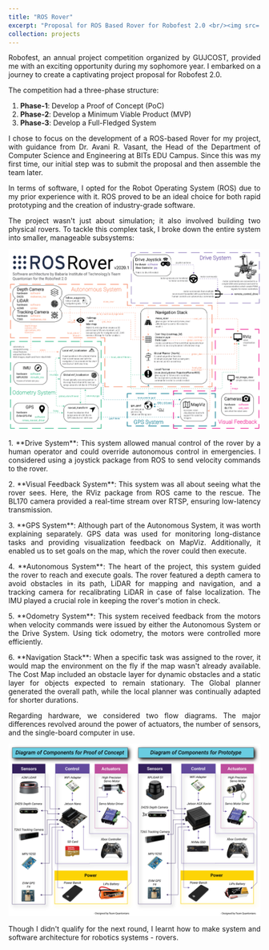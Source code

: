 ```yaml
---
title: "ROS Rover"
excerpt: "Proposal for ROS Based Rover for Robofest 2.0 <br/><img src='/images/projects/ros_rover/sa_pv.jpg'>"
collection: projects
---
```


<p style="text-align: justify">
Robofest, an annual project competition organized by GUJCOST, provided me with an exciting opportunity during my sophomore year. I embarked on a journey to create a captivating project proposal for Robofest 2.0.</p>

The competition had a three-phase structure:
1. **Phase-1**: Develop a Proof of Concept (PoC)
2. **Phase-2**: Develop a Minimum Viable Product (MVP)
3. **Phase-3**: Develop a Full-Fledged System

<p style="text-align: justify">
I chose to focus on the development of a ROS-based Rover for my project, with guidance from Dr. Avani R. Vasant, the Head of the Department of Computer Science and Engineering at BITs EDU Campus. Since this was my first time, our initial step was to submit the proposal and then assemble the team later.</p>

<p style="text-align: justify">
In terms of software, I opted for the Robot Operating System (ROS) due to my prior experience with it. ROS proved to be an ideal choice for both rapid prototyping and the creation of industry-grade software.</p>

<p style="text-align: justify">
The project wasn't just about simulation; it also involved building two physical rovers. To tackle this complex task, I broke down the entire system into smaller, manageable subsystems:</p>

<p style="text-align:center">
<img src='/images/projects/ros_rover/sf.png'></p>

<p style="text-align: justify">
1. **Drive System**: This system allowed manual control of the rover by a human operator and could override autonomous control in emergencies. I considered using a joystick package from ROS to send velocity commands to the rover.</p>

<p style="text-align: justify">
2. **Visual Feedback System**: This system was all about seeing what the rover sees. Here, the RViz package from ROS came to the rescue. The BL170 camera provided a real-time stream over RTSP, ensuring low-latency transmission.</p>

<p style="text-align: justify">
3. **GPS System**: Although part of the Autonomous System, it was worth explaining separately. GPS data was used for monitoring long-distance tasks and providing visualization feedback on MapViz. Additionally, it enabled us to set goals on the map, which the rover could then execute.</p>

<p style="text-align: justify">
4. **Autonomous System**: The heart of the project, this system guided the rover to reach and execute goals. The rover featured a depth camera to avoid obstacles in its path, LiDAR for mapping and navigation, and a tracking camera for recalibrating LiDAR in case of false localization. The IMU played a crucial role in keeping the rover's motion in check.</p>

<p style="text-align: justify">
5. **Odometry System**: This system received feedback from the motors when velocity commands were issued by either the Autonomous System or the Drive System. Using tick odometry, the motors were controlled more efficiently.</p>

<p style="text-align: justify">
6. **Navigation Stack**: When a specific task was assigned to the rover, it would map the environment on the fly if the map wasn't already available. The Cost Map included an obstacle layer for dynamic obstacles and a static layer for objects expected to remain stationary. The Global planner generated the overall path, while the local planner was continually adapted for shorter durations.</p>

<p style="text-align: justify">
Regarding hardware, we considered two flow diagrams. The major differences revolved around the power of actuators, the number of sensors, and the single-board computer in use.</p>

<p style="text-align:center">
<img src='/images/projects/ros_rover/hw.jpg'></p>

<p style="text-align: justify">
Though I didn't qualify for the next round, I learnt how to make system and software architecture for robotics systems - rovers.</p>
